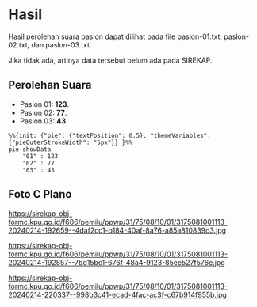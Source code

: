 # Hasil

Hasil perolehan suara paslon dapat dilihat pada file paslon-01.txt, paslon-02.txt, dan paslon-03.txt.

Jika tidak ada, artinya data tersebut belum ada pada SIREKAP.

## Perolehan Suara

 * Paslon 01: **123**.
 * Paslon 02: **77**.
 * Paslon 03: **43**.

```mermaid
%%{init: {"pie": {"textPosition": 0.5}, "themeVariables": {"pieOuterStrokeWidth": "5px"}} }%%
pie showData
    "01" : 123
    "02" : 77
    "03" : 43
```
## Foto C Plano

https://sirekap-obj-formc.kpu.go.id/f606/pemilu/ppwp/31/75/08/10/01/3175081001113-20240214-192659--4daf2cc1-b184-40af-8a76-a85a810839d3.jpg

https://sirekap-obj-formc.kpu.go.id/f606/pemilu/ppwp/31/75/08/10/01/3175081001113-20240214-192857--7bd15bc1-676f-48a4-9123-85ee527f576e.jpg

https://sirekap-obj-formc.kpu.go.id/f606/pemilu/ppwp/31/75/08/10/01/3175081001113-20240214-220337--998b3c41-ecad-4fac-ac3f-c67b914f955b.jpg
